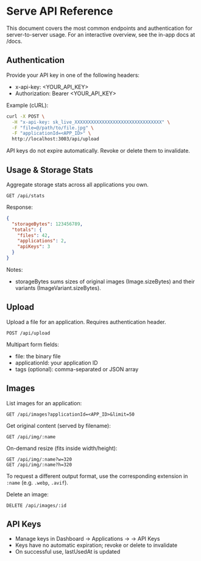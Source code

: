 # Serve API Reference

This document covers the most common endpoints and authentication for server-to-server usage. For an interactive overview, see the in-app docs at /docs.

## Authentication

Provide your API key in one of the following headers:

- x-api-key: <YOUR_API_KEY>
- Authorization: Bearer <YOUR_API_KEY>

Example (cURL):

```bash
curl -X POST \
  -H "x-api-key: sk_live_XXXXXXXXXXXXXXXXXXXXXXXXXXXXXXXX" \
  -F "file=@/path/to/file.jpg" \
  -F "applicationId=<APP_ID>" \
  http://localhost:3003/api/upload
```

API keys do not expire automatically. Revoke or delete them to invalidate.

## Usage & Storage Stats

Aggregate storage stats across all applications you own.

```
GET /api/stats
```

Response:

```json
{
  "storageBytes": 123456789,
  "totals": {
    "files": 42,
    "applications": 2,
    "apiKeys": 3
  }
}
```

Notes:
- storageBytes sums sizes of original images (Image.sizeBytes) and their variants (ImageVariant.sizeBytes).

## Upload

Upload a file for an application. Requires authentication header.

```
POST /api/upload
```

Multipart form fields:
- file: the binary file
- applicationId: your application ID
- tags (optional): comma-separated or JSON array

## Images

List images for an application:

```
GET /api/images?applicationId=<APP_ID>&limit=50
```

Get original content (served by filename):

```
GET /api/img/:name
```

On-demand resize (fits inside width/height):

```
GET /api/img/:name?w=320
GET /api/img/:name?h=320
```

To request a different output format, use the corresponding extension in `:name` (e.g. `.webp`, `.avif`).

Delete an image:

```
DELETE /api/images/:id
```

## API Keys

- Manage keys in Dashboard → Applications → <App> → API Keys
- Keys have no automatic expiration; revoke or delete to invalidate
- On successful use, lastUsedAt is updated
